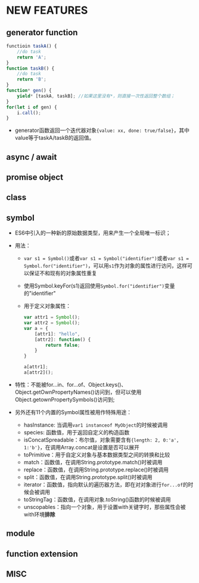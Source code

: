 # NEW FEATURES 

## generator function

```javascript
functioin taskA() {
    //do task
    return 'A';
}
function taskB() {
    //do task 
    return 'B';
}
function* gen() {
    yield* [taskA, taskB]; //如果这里没有*，则直接一次性返回整个数组；
}
for(let i of gen) {
    i.call();
}
```

- generator函数返回一个迭代器对象`{value: xx, done: true/false}`，其中value等于taskA/taskB的返回值。

## async / await

## promise object

## class

## symbol

- ES6中引入的一种新的原始数据类型，用来产生一个全局唯一标识；

- 用法：

  - `var s1 = Symbol()`或者`var s1 = Symbol("identifier")`或者`var s1 = Symbol.for("identifier")`，可以用`s1`作为对象的属性进行访问，这样可以保证不和现有的对象属性重复

  - 使用Symbol.keyFor(s1)返回使用`Symbol.for("identifier")`变量的"identifier"

  - 用于定义对象属性：

    ```javascript
    var attr1 = Symbol();
    var attr2 = Symbol();
    var a = {
        [attr1]: "hello",
        [attr2]: function() {
            return false;
        }
    }
    
    a[attr1];
    a[attr2]();
    ```

- 特性：不能被for...in、for...of、Object.keys()、Object.getOwnPropertyNames()访问到，但可以使用Object.getownPropertySymbols()访问到;

- 另外还有11个内置的Symbol属性被用作特殊用途：

  - hasInstance: 当调用`var1 instanceof MyObject`的时候被调用
  - species: 函数值，用于返回自定义的构造函数
  - isConcatSpreadable：布尔值，对象需要含有`{length: 2, 0:'a', 1:'b'}`，在调用Array.concat是设置是否可以展开
  - toPrimitive：用于自定义对象与基本数据类型之间的转换和比较
  - match：函数值，在调用String.prototype.match()时被调用
  - replace：函数值，在调用String.prototype.replace()时被调用
  - split：函数值，在调用String.prototype.split()时被调用
  - iterator：函数值，指向默认的遍历器方法，即在对对象进行`for...of`的时候会被调用
  - toStringTag：函数值，在调用对象.toString()函数的时候被调用
  - unscopables：指向一个对象，用于设置with关键字时，那些属性会被with环境**排除**

## module

## function extension

## MISC

